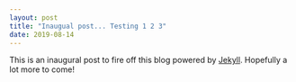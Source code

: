 ```yaml
---
layout: post
title: "Inaugual post... Testing 1 2 3"
date: 2019-08-14
---
```


This is an inaugural post to fire off this blog powered by [Jekyll](http://jekyllrb.com). Hopefully a lot more to come!
